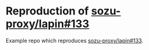 Reproduction of [sozu-proxy/lapin#133]
======================================

Example repo which reproduces [sozu-proxy/lapin#133].




[sozu-proxy/lapin#133]: https://github.com/sozu-proxy/lapin/issues/133
